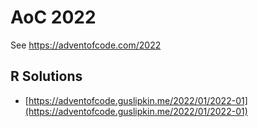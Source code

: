# AoC 2022

See https://adventofcode.com/2022

## R Solutions

- [https://adventofcode.guslipkin.me/2022/01/2022-01](https://adventofcode.guslipkin.me/2022/01/2022-01)

